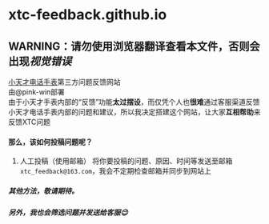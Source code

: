 # xtc-feedback.github.io
## WARNING：请勿使用浏览器翻译查看本文件，否则会出现***视觉错误***
[小天才电话手表](https://okii.com/ "小天才官网")第三方问题反馈网站<br>
由@pink-win部署<br>
由于小天才手表内部的“反馈”功能**太过摆设**，而仅凭个人也**很难**通过客服渠道反馈小天才电话手表内部的问题和建议，所以我决定搭建这个网站，让大家**互相帮助**来反馈XTC问题
#### 那么，该如何投稿问题呢？
1. 人工投稿（使用邮箱）
将你要投稿的问题、原因、时间等发送至邮箱`xtc_feedback@163.com`，我会不定期检查邮箱并同步到网站上

##### 其他方法，敬请期待。
##### 另外，我也会筛选问题并发送给客服😉
